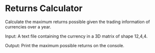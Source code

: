 # Returns Calculator
Calculate the maximum returns possible given the trading information of currencies over a year.

Input:
A text file containing the currency in a 3D matrix of shape 12,4,4.

Output: Print the maximum possible returns on the console.
